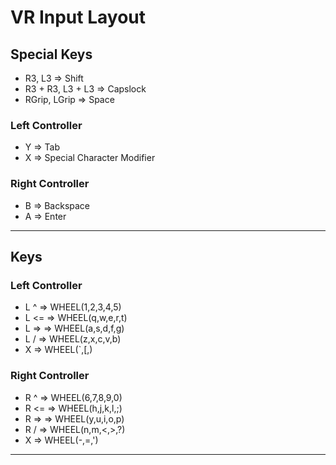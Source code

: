 # VR Input Layout

## Special Keys

* R3, L3            => Shift
* R3 + R3, L3 + L3  => Capslock
* RGrip, LGrip      => Space

### Left Controller

* Y => Tab
* X => Special Character Modifier

### Right Controller

* B => Backspace
* A => Enter

---

## Keys

### Left Controller

* L ^   => WHEEL(1,2,3,4,5)
* L <=  => WHEEL(q,w,e,r,t)
* L =>  => WHEEL(a,s,d,f,g)
* L \/  => WHEEL(z,x,c,v,b)
* X     => WHEEL(`,[,\)

### Right Controller

* R ^   => WHEEL(6,7,8,9,0)
* R <=  => WHEEL(h,j,k,l,;)
* R =>  => WHEEL(y,u,i,o,p)
* R \/  => WHEEL(n,m,<,>,?)
* X     => WHEEL(-,=,')

---